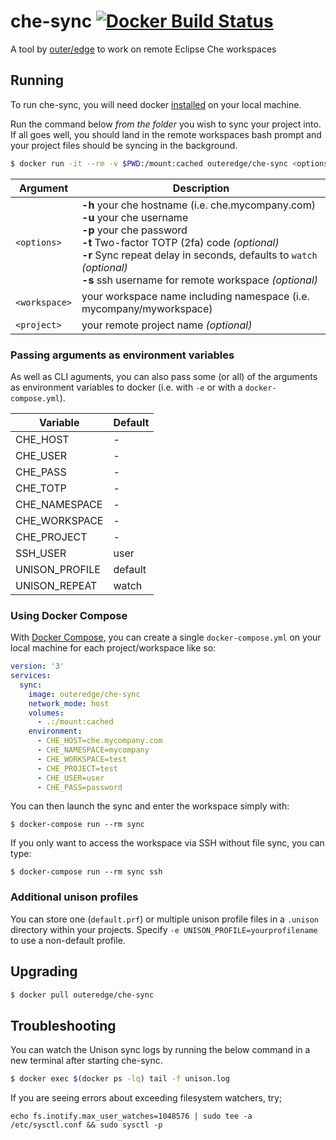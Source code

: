 # che-sync [![Docker Build Status](https://img.shields.io/docker/build/outeredge/che-sync.svg?style=flat-square)](https://hub.docker.com/r/outeredge/che-sync)
A tool by [outer/edge](https://github.com/outeredge) to work on remote Eclipse Che workspaces

## Running

To run che-sync, you will need docker [installed](https://docs.docker.com/install/) on your local machine.

Run the command below _from the folder_ you wish to sync your project into. If all goes well, you should land in the remote workspaces bash prompt and your project files should be syncing in the background.

```sh
$ docker run -it --rm -v $PWD:/mount:cached outeredge/che-sync <options> <workspace> <project>
```

| Argument      | Description                                                  |
| ------------- | ------------------------------------------------------------ |
| `<options>`   | **-h**  your che hostname (i.e. che.mycompany.com)<br/>**-u**  your che username<br/>**-p**  your che password<br/>**-t**  Two-factor TOTP (2fa) code *(optional)*<br/>**-r**  Sync repeat delay in seconds, defaults to `watch` *(optional)*<br/>**-s** ssh username for remote workspace *(optional)*|
| `<workspace>` | your workspace name including namespace (i.e. mycompany/myworkspace) |
| `<project>`   | your remote project name *(optional)* |

### Passing arguments as environment variables

As well as CLI aguments, you can also pass some (or all) of the arguments as environment variables to docker (i.e. with `-e` or with a `docker-compose.yml`).

| Variable | Default     |
| -------- | ----------- |
| CHE_HOST | -      |
| CHE_USER | -      |
| CHE_PASS | -      |
| CHE_TOTP | -      |
| CHE_NAMESPACE | - |
| CHE_WORKSPACE | - |
| CHE_PROJECT | -   |
| SSH_USER | user        |
| UNISON_PROFILE | default |
| UNISON_REPEAT | watch  |

### Using Docker Compose

With [Docker Compose](https://docs.docker.com/compose/install), you can create a single `docker-compose.yml` on your local machine for each project/workspace like so:

```yml
version: '3'
services:
  sync:
    image: outeredge/che-sync
    network_mode: host
    volumes:
      - .:/mount:cached
    environment:
      - CHE_HOST=che.mycompany.com
      - CHE_NAMESPACE=mycompany
      - CHE_WORKSPACE=test
      - CHE_PROJECT=test
      - CHE_USER=user
      - CHE_PASS=password
```

You can then launch the sync and enter the workspace simply with:

`$ docker-compose run --rm sync`

If you only want to access the workspace via SSH without file sync, you can type:

`$ docker-compose run --rm sync ssh`


### Additional unison profiles

You can store one (`default.prf`) or multiple unison profile files in a `.unison` directory within your projects. Specify `-e UNISON_PROFILE=yourprofilename` to use a non-default profile.

## Upgrading

```sh
$ docker pull outeredge/che-sync
```

## Troubleshooting

You can watch the Unison sync logs by running the below command in a new terminal after starting che-sync.

```sh
$ docker exec $(docker ps -lq) tail -f unison.log
```

If you are seeing errors about exceeding filesystem watchers, try;

`echo fs.inotify.max_user_watches=1048576 | sudo tee -a /etc/sysctl.conf && sudo sysctl -p`
